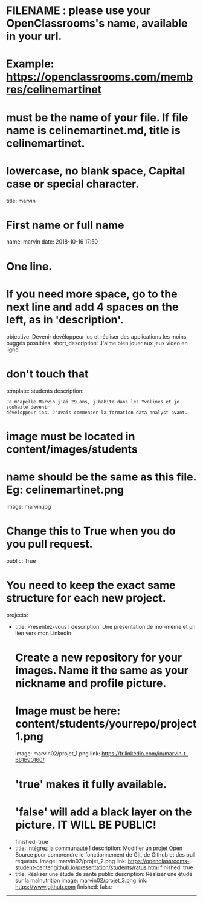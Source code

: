 # FILENAME : please use your OpenClassrooms's name, available in your url.
# Example: https://openclassrooms.com/membres/celinemartinet
# must be the name of your file. If file name is celinemartinet.md, title is celinemartinet.
# lowercase, no blank space, Capital case or special character.
title: marvin

# First name or full name
name: marvin
date: 2018-10-16 17:50

# One line.
# If you need more space, go to the next line and add 4 spaces on the left, as in 'description'.
objective: Devenir devéloppeur ios et réaliser des applications les moins buggés possibles.
short_description: J'aime bien jouer aux jeux video en ligne.

# don't touch that
template: students
description:

    Je m'apelle Marvin j'ai 29 ans, j'habite dans les Yvelines et je souhaite devenir
    développeur ios. J'avais commencer la formation data analyst avant.

# image must be located in content/images/students
# name should be the same as this file. Eg: celinemartinet.png
image: marvin.jpg

# Change this to True when you do you pull request.
public: True

# You need to keep the exact same structure for each new project.
projects:
  - title: Présentez-vous !
    description: Une présentation de moi-même et un lien vers mon LinkedIn.
    # Create a new repository for your images. Name it the same as your nickname and profile picture.
    # Image must be here: content/students/yourrepo/project1.png
    image: marvin02/projet_1.png
    link: https://fr.linkedin.com/in/marvin-t-b81b90160/
    # 'true' makes it fully available.
    # 'false' will add a black layer on the picture. IT WILL BE PUBLIC!
    finished: true
  - title: Intégrez la communauté !
    description: Modifier un projet Open Source pour comprendre le fonctionnement de Git, de Github et des pull requests. 
    image: marvin02/projet_2.png
    link: https://openclassrooms-student-center.github.io/presentation/students/ratus.html
    finished: true
  - title: Réaliser une étude de santé public
    description: Réaliser une étude sur la malnutrition
    image: marvin02/projet_3.png
    link: https://www.github.com
    finished: false
---
